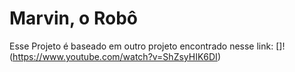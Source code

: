 # Marvin, o Robô

Esse Projeto é baseado em outro projeto encontrado nesse link:
[]!(https://www.youtube.com/watch?v=ShZsyHIK6DI)
